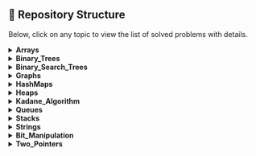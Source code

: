 ## 📁 Repository Structure

Below, click on any topic to view the list of solved problems with details.

<details>
<summary><strong>Arrays</strong></summary>

| Title | Link | Platform | Time | Space |
|---|---|---|---|---|
| Subsets II | [Link](https://leetcode.com/problems/subsets-ii/) | LeetCode |  |  |
| Broken Calculator | [Link](https://leetcode.com/problems/broken-calculator/) | LeetCode | O(log(target/startValue)) | O(1) |
| Maximum Ice Cream Bars | [Link](https://leetcode.com/problems/maximum-ice-cream-bars/description/) | LeetCode | O(n log n) | O(1) |
| Non-overlapping Intervals | [Link](https://leetcode.com/problems/non-overlapping-intervals/) | LeetCode | O(n log n) | O(1) |
| Combinations | [Link](https://leetcode.com/problems/combinations/) | LeetCode |  |  |
| Merge Intervals | [Link](https://leetcode.com/problems/merge-intervals/) | LeetCode |  |  |
| Maximum Element After Decrementing And Rearranging | [Link](https://leetcode.com/problems/maximum-element-after-decreasing-and-rearranging/) | LeetCode | O(n log n) | O(1) |
| Combination Sum | [Link](https://leetcode.com/problems/combination-sum/) | LeetCode |  |  |

</details>

<details>
<summary><strong>Binary_Trees</strong></summary>

_No problems yet._

</details>

<details>
<summary><strong>Binary_Search_Trees</strong></summary>

_No problems yet._

</details>

<details>
<summary><strong>Graphs</strong></summary>

_No problems yet._

</details>

<details>
<summary><strong>HashMaps</strong></summary>

_No problems yet._

</details>

<details>
<summary><strong>Heaps</strong></summary>

| Title | Link | Platform | Time | Space |
|---|---|---|---|---|
| Last Stone Weight | [Link](https://leetcode.com/problems/last-stone-weight/description/) | LeetCode | O(N log N) | O(N) for the priority queue |
| Top K Frequent Elements | [Link](https://leetcode.com/problems/top-k-frequent-elements/description/) | LeetCode | O(N log K) | O(K) for the priority queue |
| Take Gifts From the Richest Pile | [Link](https://leetcode.com/problems/take-gifts-from-the-richest-pile/) | LeetCode | O(k log N) where N is the number of gifts | O(N) for the priority queue |

</details>

<details>
<summary><strong>Kadane_Algorithm</strong></summary>

| Title | Link | Platform | Time | Space |
|---|---|---|---|---|
| Maximum Sum Circular Subarray | [Link](https://leetcode.com/problems/maximum-sum-circular-subarray/) | LeetCode | O(n) | O(1) |

</details>

<details>
<summary><strong>Queues</strong></summary>

| Title | Link | Platform | Time | Space |
|---|---|---|---|---|
| Implement Stack using Queues | [Link](https://leetcode.com/problems/implement-stack-using-queues/) | LeetCode |  |  |

</details>

<details>
<summary><strong>Stacks</strong></summary>

_No problems yet._

</details>

<details>
<summary><strong>Strings</strong></summary>

| Title | Link | Platform | Time | Space |
|---|---|---|---|---|
| Kth Character in String Game I | [Link](https://leetcode.com/problems/find-the-k-th-character-in-string-game-i) | LeetCode |  |  |
| Break a Palindrome | [Link](https://leetcode.com/problems/break-a-palindrome/) | LeetCode | O(n) | O(n) |
| Valid Word | [Link](https://leetcode.com/problems/valid-word/) | LeetCode |  |  |
| Palindrome Partioning | [Link](https://leetcode.com/problems/palindrome-partitioning/) | LeetCode |  |  |
| Letter Combinations of Phone Number | [Link](https://leetcode.com/problems/letter-combinations-of-a-phone-number/) | LeetCode |  |  |
| : Isomorphic Strings | [Link](https://leetcode.com/problems/isomorphic-strings/) | LeetCode |  |  |

</details>

<details>
<summary><strong>Bit_Manipulation</strong></summary>

| Title | Link | Platform | Time | Space |
|---|---|---|---|---|
| Power of Two | [Link](https://leetcode.com/problems/power-of-two/) | LeetCode | O(1) | O(1) |
| Max Consecutive Ones | [Link](https://leetcode.com/problems/max-consecutive-ones/) | LeetCode |  |  |
| Counting Bits | [Link](https://leetcode.com/problems/counting-bits/) | LeetCode | O(n) | O(n) |
| Minimum Bit Flips to Convert Number | [Link](https://leetcode.com/problems/minimum-bit-flips-to-convert-number/) | LeetCode |  |  |
| Single Number | [Link](https://leetcode.com/problems/single-number/) | LeetCode | O(n) | O(1) |
| Add Binary | [Link](https://leetcode.com/problems/add-binary/) | LeetCode |  |  |
| Number of 1 Bits | [Link](https://leetcode.com/problems/number-of-1-bits/) | LeetCode | O(log n) | O(1) |

</details>

<details>
<summary><strong>Two_Pointers</strong></summary>

| Title | Link | Platform | Time | Space |
|---|---|---|---|---|
| Valid Palindrome | [Link](https://leetcode.com/problems/valid-palindrome/) | LeetCode |  |  |
| Bag of Tokens | [Link](https://leetcode.com/problems/bag-of-tokens/) | LeetCode | O(n log n) | O(1) |
| : Longest Substring Without Repeating Characters | [Link](https://leetcode.com/problems/longest-substring-without-repeating-characters) | LeetCode |  |  |
| : Number of Substrings Containing All Three Characters | [Link](https://leetcode.com/problems/number-of-substrings-containing-all-three-characters/) | LeetCode |  |  |
| Minimum Size Subarray Sum | [Link](https://leetcode.com/problems/minimum-size-subarray-sum/) | LeetCode |  |  |
| Longest Consecutive Sequence | [Link](https://leetcode.com/problems/longest-consecutive-sequence/) | LeetCode |  |  |
| Length of Longest Subarray with at most K Frequency | [Link](https://leetcode.com/problems/length-of-longest-subarray-with-at-most-k-frequency) | LeetCode |  |  |
| Subarray Product Less Than K | [Link](https://leetcode.com/problems/subarray-product-less-than-k/) | LeetCode |  |  |
| Two Sum II - Input array is sorted | [Link](https://leetcode.com/problems/two-sum-ii-input-array-is-sorted) | LeetCode | O(n) | O(1) |
| Boats to Save People | [Link](https://leetcode.com/problems/boats-to-save-people/) | LeetCode | O(n log n) | O(1) |
| Koko Eating Bananas | [Link](https://leetcode.com/problems/koko-eating-bananas/) | LeetCode |  |  |
| Minimum Number of Days to Make m Bouquets | [Link](https://leetcode.com/problems/minimum-number-of-days-to-make-m-bouquets/) | LeetCode |  |  |

</details>
